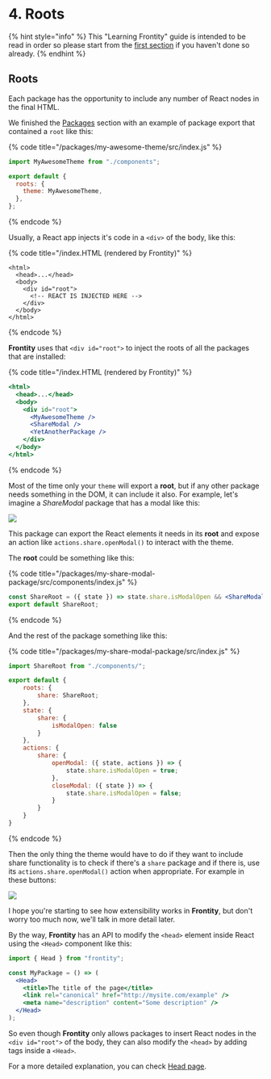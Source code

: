 # 4. Roots

{% hint style="info" %}
This "Learning Frontity" guide is intended to be read in order so please start from the [first section](settings.md) if you haven't done so already.
{% endhint %}

## Roots

Each package has the opportunity to include any number of React nodes in the final HTML.

We finished the [Packages](packages.md) section with an example of package export that contained a `root` like this:

{% code title="/packages/my-awesome-theme/src/index.js" %}

```javascript
import MyAwesomeTheme from "./components";

export default {
  roots: {
    theme: MyAwesomeTheme,
  },
};
```

{% endcode %}

Usually, a React app injects it's code in a `<div>` of the body, like this:

{% code title="/index.HTML (rendered by Frontity)" %}

```markup
<html>
  <head>...</head>
  <body>
    <div id="root">
      <!-- REACT IS INJECTED HERE -->
    </div>
  </body>
</html>
```

{% endcode %}

**Frontity** uses that `<div id="root">` to inject the roots of all the packages that are installed:

{% code title="/index.HTML (rendered by Frontity)" %}

```jsx
<html>
  <head>...</head>
  <body>
    <div id="root">
      <MyAwesomeTheme />
      <ShareModal />
      <YetAnotherPackage />
    </div>
  </body>
</html>
```

{% endcode %}

Most of the time only your `theme` will export a **root**, but if any other package needs something in the DOM, it can include it also.
For example, let's imagine a _ShareModal_ package that has a modal like this:

![](../.gitbook/assets/blog-frontity-org%20%281%29.jpg)

This package can export the React elements it needs in its **root** and expose an action like `actions.share.openModal()` to interact with the theme.

The **root** could be something like this:

{% code title="/packages/my-share-modal-package/src/components/index.js" %}

```jsx
const ShareRoot = ({ state }) => state.share.isModalOpen && <ShareModal />;
export default ShareRoot;
```

{% endcode %}

And the rest of the package something like this:

{% code title="/packages/my-share-modal-package/src/index.js" %}

```javascript
import ShareRoot from "./components/";

export default {
    roots: {
        share: ShareRoot;
    },
    state: {
        share: {
            isModalOpen: false
        }
    },
    actions: {
        share: {
            openModal: ({ state, actions }) => {
                state.share.isModalOpen = true;
            },
            closeModal: ({ state }) => {
                state.share.isModalOpen = false;
            }
        }
    }
}
```

{% endcode %}

Then the only thing the theme would have to do if they want to include share functionality is to check if there's a `share` package and if there is, use its `actions.share.openModal()` action when appropriate.
For example in these buttons:

![](../.gitbook/assets/blog%20%281%29.jpg)

I hope you're starting to see how extensibility works in **Frontity**, but don't worry too much now, we'll talk in more detail later.

By the way, **Frontity** has an API to modify the `<head>` element inside React using the `<Head>` component like this:

```jsx
import { Head } from "frontity";

const MyPackage = () => (
  <Head>
    <title>The title of the page</title>
    <link rel="canonical" href="http://mysite.com/example" />
    <meta name="description" content="Some description" />
  </Head>
);
```

So even though **Frontity** only allows packages to insert React nodes in the `<div id="root">` of the body, they can also modify the `<head>` by adding tags inside a `<Head>`.

For a more detailed explanation, you can check [Head page](head.md).
